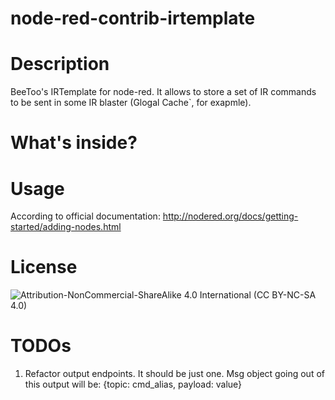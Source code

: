 node-red-contrib-irtemplate
==========================
# Description

BeeToo's IRTemplate for node-red.
It allows to store a set of IR commands to be sent in some IR blaster (Glogal Cache`, for exapmle).

# What's inside?
 
# Usage

According to official documentation: http://nodered.org/docs/getting-started/adding-nodes.html
 
# License

![Attribution-NonCommercial-ShareAlike 4.0 International (CC BY-NC-SA 4.0)](https://licensebuttons.net/l/by-nc-sa/4.0/88x31.png "CC BY-NC-SA 4.0")

# TODOs

1. Refactor output endpoints. It should be just one. Msg object going out of this output will be: {topic: cmd_alias, payload: value}